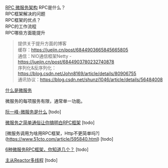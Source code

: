 [RPC 微服务架构](https://juejin.cn/post/6982414578944573477)
RPC是什么？  
RPC框架解决的问题  
RPC框架的优点？  
RPC的工作流程  
RPC哪些方面能提升  
> 提供关于提升方面的博客  
> 缓存：https://juejin.cn/post/6844903665845665805  
> 通信：NIO通信框架Netty - https://juejin.cn/post/6844903780232740878  
> 序列化&反序列化：https://blog.csdn.net/John8169/article/details/80906755  
> 通讯协议：https://blog.csdn.net/shunzi1046/article/details/56484008  


[什么是微服务](https://www.tibco.com/zh-hans/reference-center/what-are-microservices)

微服务的每项服务有限，通常单一功能。


[阮一峰-微服务是什么](https://www.ruanyifeng.com/blog/2022/04/microservice.html) [todo]

[微服务之简单通俗让你搞明白RPC框架](https://www.zhihu.com/tardis/zm/art/105575299?source_id=1003) [todo]

[微服务调用为啥用RPC框架，Http不更简单吗?] (https://www.51cto.com/article/595840.html) [todo]

[6种微服务RPC框架，你知道几个？](https://cloud.tencent.com/developer/article/1490984) [todo]

[主从Reactor多线程](https://www.kancloud.cn/luoyoub/network-programming/2234086) [todo]